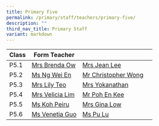 ```yaml
---
title: Primary Five
permalink: /primary/staff/teachers/primary-five/
description: ""
third_nav_title: Primary Staff
variant: markdown
---
```

| Class | Form Teacher | ||
| -------- | -------- | -------- |-------- |
|P5.1|[Mrs Brenda Ow ](mailto:koh_li_ying_brenda@schools.gov.sg)|[Mrs Jean Lee](mailto:sng_lee_lee@schools.gov.sg)|
|P5.2|[Ms Ng Wei En](mailto:ng_wei_en@schools.gov.sg)|[Mr Christopher Wong](mailto:christopher_wong_say_eng@schools.gov.sg)|
|P5.3|[Mrs Lily Teo](mailto:lily_teo@schools.gov.sg)|[Mrs Yokanathan](mailto:thilagavathy_yokanathan@schools.gov.sg)|
|P5.4|[Mrs Velicia Lim](mailto:foo_wei_tint_velicia@schools.gov.sg)|[Mr Poh En Kee ](mailto:poh_en_kee@schools.gov.sg)|
|P5.5|[Ms Koh Peiru](mailto:koh_pei_loo@schools.gov.sg)|[Mrs Gina Low](mailto:gina_chia@schools.gov.sg)|
|P5.6|[Ms Venetia Guo](mailto:guo_yixin_venetia@schools.gov.sg)|[Ms Pu Lu](mailto:pu_lu@schools.gov.sg)